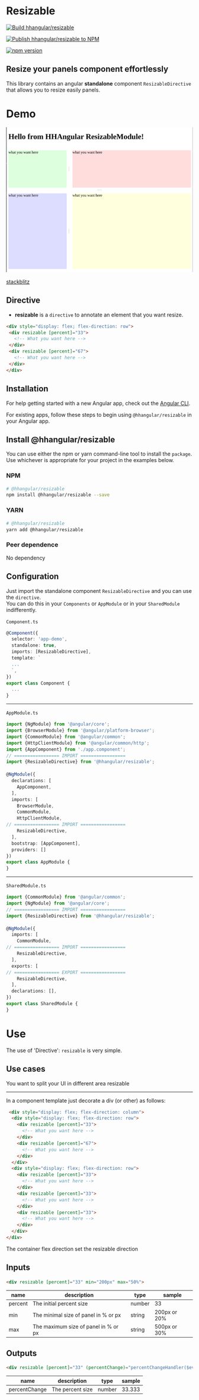 # Resizable 

[![Build hhangular/resizable](https://github.com/hhangular/resizable/actions/workflows/main.yml/badge.svg)](https://github.com/hhangular/resizable/actions/workflows/main.yml)

[![Publish hhangular/resizable to NPM](https://github.com/hhangular/resizable/actions/workflows/tag.yml/badge.svg)](https://github.com/hhangular/resizable/actions/workflows/tag.yml)

[![npm version](https://badge.fury.io/js/@hhangular%2Fresizable.svg)](https://badge.fury.io/js/@hhangular%2Fresizable)

## Resize your panels component effortlessly

This library contains an angular **standalone** component `ResizableDirective` that allows you to resize easily panels.   

# Demo

![](screenshot.png "Click on bellow for see in action")

[stackblitz](https://stackblitz.com/edit/hhangular-resizable?file=src%2Fmain.ts)


## Directive

 - **resizable** is a `directive` to annotate an element that you want resize.   

 ```html
 <div style="display: flex; flex-direction: row">
  <div resizable [percent]="33">
    <!-- What you want here -->
  </div>
  <div resizable [percent]="67">
    <!-- What you want here -->
  </div>
 </div>
 ```

## Installation

For help getting started with a new Angular app, check out the [Angular CLI](https://cli.angular.io/).

For existing apps, follow these steps to begin using `@hhangular/resizable` in your Angular app.

## Install @hhangular/resizable

You can use either the npm or yarn command-line tool to install the `package`.    
Use whichever is appropriate for your project in the examples below.

### NPM

```bash
# @hhangular/resizable
npm install @hhangular/resizable --save 
```

### YARN

```bash
# @hhangular/resizable
yarn add @hhangular/resizable
```

### Peer dependence

No dependency

## Configuration

Just import the standalone component `ResizableDirective` and you can use the `directive`.   
You can do this in your `Components` or `AppModule` or in your `SharedModule` indifferently.

`Component.ts`
```typescript
@Component({
  selector: 'app-demo',
  standalone: true,
  imports: [ResizableDirective],
  template: `
  ...
  `,
})
export class Component {
  ...
}
```

---

`AppModule.ts`
```typescript
import {NgModule} from '@angular/core';
import {BrowserModule} from '@angular/platform-browser';
import {CommonModule} from '@angular/common';
import {HttpClientModule} from '@angular/common/http';
import {AppComponent} from './app.component';
// ================= IMPORT =================
import {ResizableDirective} from '@hhangular/resizable';

@NgModule({
  declarations: [
    AppComponent,
  ],
  imports: [
    BrowserModule,
    CommonModule,
    HttpClientModule,
// ================= IMPORT =================
    ResizableDirective,
  ],
  bootstrap: [AppComponent],
  providers: []
})
export class AppModule {
}
```

--- 

`SharedModule.ts`
```typescript
import {CommonModule} from '@angular/common';
import {NgModule} from '@angular/core';
// ================= IMPORT =================
import {ResizableDirective} from '@hhangular/resizable';

@NgModule({
  imports: [
    CommonModule,
// ================= IMPORT =================
    ResizableDirective,
  ],
  exports: [
// ================= EXPORT =================
    ResizableDirective,
  ],
  declarations: [],
})
export class SharedModule {
}
```

# Use

The use of 'Directive': `resizable` is very simple.

## Use cases
You want to split your UI in different area resizable

---

In a component template just decorate a div (or other) as follows:

```html
 <div style="display: flex; flex-direction: column">
  <div style="display: flex; flex-direction: row">
    <div resizable [percent]="33">
      <!-- What you want here -->
    </div>
    <div resizable [percent]="67">
      <!-- What you want here -->
    </div>
  </div>
  <div style="display: flex; flex-direction: row">
    <div resizable [percent]="33">
      <!-- What you want here -->
    </div>
    <div resizable [percent]="33">
      <!-- What you want here -->
    </div>
    <div resizable [percent]="33">
      <!-- What you want here -->
    </div>
  </div>
</div>
```

The container flex direction set the resizable direction

## Inputs

```html
<div resizable [percent]="33" min="200px" max="50%">
```

| name | description | type | sample |
|---|---|---|---|
| percent | The initial percent size | number | 33 |
| min | The minimal size of panel in % or px | string | 200px or 20% |
| max | The maximum size of panel in % or px | string | 500px or 30% |


## Outputs

```html
<div resizable [percent]="33" (percentChange)="percentChangeHandler($event)">
```

| name | description | type | sample |
|---|---|---|---|
| percentChange | The percent size | number | 33.333 |

